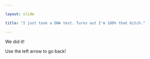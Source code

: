 ```yaml
---

layout: slide

title: "I just took a DNA test. Turns out I'm 100% that bitch."

---
```


We did it!

Use the left arrow to go back!
